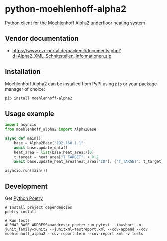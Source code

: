 # python-moehlenhoff-alpha2
Python client for the Moehlenhoff Alpha2 underfloor heating system

## Vendor documentation
- https://www.ezr-portal.de/backend/documents.php?d=Alpha2_XML_Schnittstellen_Informationen.zip

## Installation

Moehlenhoff Alpha2 can be installed from PyPI using `pip` or your package manager of choice:

``` bash
pip install moehlenhoff-alpha2
```

## Usage example

``` python
import asyncio
from moehlenhoff_alpha2 import Alpha2Base

async def main():
    base = Alpha2Base("192.168.1.1")
    await base.update_data()
    heat_area = list(base.heat_areas)[0]
    t_target = heat_area["T_TARGET"] + 0.2
    await base.update_heat_area(heat_area["ID"], {"T_TARGET": t_target})

asyncio.run(main())
```

## Development
Get [Python Poetry](https://python-poetry.org/docs/)
```
# Install project dependencies
poetry install

# Run tests
ALPHA2_BASE_ADDRESS=<address> poetry run pytest --tb=short -o junit_family=xunit2 --junitxml=testreport.xml --cov-append --cov moehlenhoff_alpha2 --cov-report term --cov-report xml -v tests
```
